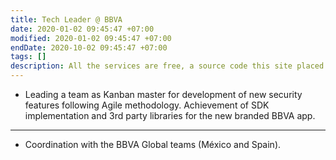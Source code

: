 ```yaml
---
title: Tech Leader @ BBVA
date: 2020-01-02 09:45:47 +07:00
modified: 2020-01-02 09:45:47 +07:00
endDate: 2020-10-02 09:45:47 +07:00
tags: []
description: All the services are free, a source code this site placed on github repository and intergration with netlify service, another service that you can use is github page for hosting your own static site.
---
```


- Leading a team as Kanban master for development of new security features following Agile methodology. Achievement of SDK implementation and 3rd party libraries for the new branded BBVA app.

<hr>

- Coordination with the BBVA Global teams (México and Spain).
